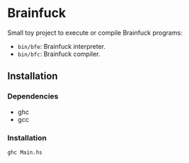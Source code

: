 # Brainfuck

Small toy project to execute or compile Brainfuck programs:

* `bin/bfe`: Brainfuck interpreter.
* `bin/bfc`: Brainfuck compiler.

## Installation

### Dependencies

* ghc
* gcc

### Installation

```
ghc Main.hs
```
